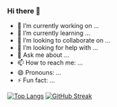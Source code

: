 ### Hi there 👋
- 🔭 I’m currently working on ...
- 🌱 I’m currently learning ...
- 👯 I’m looking to collaborate on ...
- 🤔 I’m looking for help with ...
- 💬 Ask me about ...
- 📫 How to reach me: ...
- 😄 Pronouns: ...
- ⚡ Fun fact: ...
<!--![Ricky's GitHub stats](https://github-readme-stats.vercel.app/api?username=TuJinSAMA&count_private=true&show_icons=true&theme=dracula)-->
[![Top Langs](https://github-readme-stats.vercel.app/api/top-langs/?username=TuJinSAMA&layout=compact)](https://github.com/anuraghazra/github-readme-stats)
[![GitHub Streak](https://streak-stats.demolab.com/?user=TiJinSAMA)](https://git.io/streak-stats)
